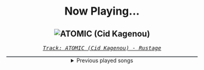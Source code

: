 <div align="center"> 
<h1>Now Playing...</h1>

![ATOMIC (Cid Kagenou)](https://i.scdn.co/image/ab67616d00001e024e89cb92133f2906d70c10d9)
--
_<samp><a href="https://open.spotify.com/track/3y87XLBZrdLHnOgzSb0Xan">Track: ATOMIC (Cid Kagenou) - Rustage</a></samp>_

<div style="border: 1px #4B5054 solid"></div>
<details>
  <summary>
    Previous played songs
  </summary>
  <table>
    <thead>
      <tr>
        <th>
          Artist
        </th>
        <th>
          Song
        </th>
        <th>
          Link
        </th>
      </tr>
    </thead>
    <tbody>
      <tr><td>Rustage</td><td>ATOMIC (Cid Kagenou)</td><td><a href="https://open.spotify.com/track/3y87XLBZrdLHnOgzSb0Xan">https://open.spotify.com/track/3y87XLBZrdLHnOgzSb0Xan</a></td></tr><tr><td>Rustage</td><td>ATOMIC (Cid Kagenou)</td><td><a href="https://open.spotify.com/track/3y87XLBZrdLHnOgzSb0Xan">https://open.spotify.com/track/3y87XLBZrdLHnOgzSb0Xan</a></td></tr><tr><td>Rustage</td><td>ATOMIC (Cid Kagenou)</td><td><a href="https://open.spotify.com/track/3y87XLBZrdLHnOgzSb0Xan">https://open.spotify.com/track/3y87XLBZrdLHnOgzSb0Xan</a></td></tr><tr><td>Rustage</td><td>ATOMIC (Cid Kagenou)</td><td><a href="https://open.spotify.com/track/3y87XLBZrdLHnOgzSb0Xan">https://open.spotify.com/track/3y87XLBZrdLHnOgzSb0Xan</a></td></tr><tr><td>Rustage</td><td>ATOMIC (Cid Kagenou)</td><td><a href="https://open.spotify.com/track/3y87XLBZrdLHnOgzSb0Xan">https://open.spotify.com/track/3y87XLBZrdLHnOgzSb0Xan</a></td></tr><tr><td>Rustage</td><td>ATOMIC (Cid Kagenou)</td><td><a href="https://open.spotify.com/track/3y87XLBZrdLHnOgzSb0Xan">https://open.spotify.com/track/3y87XLBZrdLHnOgzSb0Xan</a></td></tr><tr><td>Rustage</td><td>ATOMIC (Cid Kagenou)</td><td><a href="https://open.spotify.com/track/3y87XLBZrdLHnOgzSb0Xan">https://open.spotify.com/track/3y87XLBZrdLHnOgzSb0Xan</a></td></tr><tr><td>Rustage</td><td>ATOMIC (Cid Kagenou)</td><td><a href="https://open.spotify.com/track/3y87XLBZrdLHnOgzSb0Xan">https://open.spotify.com/track/3y87XLBZrdLHnOgzSb0Xan</a></td></tr><tr><td>Rustage</td><td>ATOMIC (Cid Kagenou)</td><td><a href="https://open.spotify.com/track/3y87XLBZrdLHnOgzSb0Xan">https://open.spotify.com/track/3y87XLBZrdLHnOgzSb0Xan</a></td></tr><tr><td>Rustage</td><td>ATOMIC (Cid Kagenou)</td><td><a href="https://open.spotify.com/track/3y87XLBZrdLHnOgzSb0Xan">https://open.spotify.com/track/3y87XLBZrdLHnOgzSb0Xan</a></td></tr><tr><td>Rustage</td><td>ATOMIC (Cid Kagenou)</td><td><a href="https://open.spotify.com/track/3y87XLBZrdLHnOgzSb0Xan">https://open.spotify.com/track/3y87XLBZrdLHnOgzSb0Xan</a></td></tr><tr><td>Rustage</td><td>ATOMIC (Cid Kagenou)</td><td><a href="https://open.spotify.com/track/3y87XLBZrdLHnOgzSb0Xan">https://open.spotify.com/track/3y87XLBZrdLHnOgzSb0Xan</a></td></tr><tr><td>Rustage</td><td>ATOMIC (Cid Kagenou)</td><td><a href="https://open.spotify.com/track/3y87XLBZrdLHnOgzSb0Xan">https://open.spotify.com/track/3y87XLBZrdLHnOgzSb0Xan</a></td></tr><tr><td>Rustage</td><td>ATOMIC (Cid Kagenou)</td><td><a href="https://open.spotify.com/track/3y87XLBZrdLHnOgzSb0Xan">https://open.spotify.com/track/3y87XLBZrdLHnOgzSb0Xan</a></td></tr><tr><td>Rustage</td><td>ATOMIC (Cid Kagenou)</td><td><a href="https://open.spotify.com/track/3y87XLBZrdLHnOgzSb0Xan">https://open.spotify.com/track/3y87XLBZrdLHnOgzSb0Xan</a></td></tr><tr><td>Sabaton</td><td>The Duelist</td><td><a href="https://open.spotify.com/track/3iQLR1D3L0iremvqRF0HXE">https://open.spotify.com/track/3iQLR1D3L0iremvqRF0HXE</a></td></tr><tr><td>Our Last Night</td><td>Lose Control</td><td><a href="https://open.spotify.com/track/4stlvMMftU1rkS5onjmB38">https://open.spotify.com/track/4stlvMMftU1rkS5onjmB38</a></td></tr><tr><td>From Ashes to New</td><td>New Disease</td><td><a href="https://open.spotify.com/track/17mzKJARvVNR7eDyPqBpIG">https://open.spotify.com/track/17mzKJARvVNR7eDyPqBpIG</a></td></tr><tr><td>Saving Abel</td><td>Keep Swinging</td><td><a href="https://open.spotify.com/track/1tSxKX7htqEKDD6sjgsT6y">https://open.spotify.com/track/1tSxKX7htqEKDD6sjgsT6y</a></td></tr><tr><td>Three Days Grace</td><td>Kill Me Fast</td><td><a href="https://open.spotify.com/track/7C7riddHoIPSCW8rhwFSYc">https://open.spotify.com/track/7C7riddHoIPSCW8rhwFSYc</a></td></tr>
    </tbody>
  </table>
</details>

</div>
